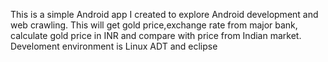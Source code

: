 This is a simple Android app I created to explore Android development and web crawling.
This will get gold price,exchange rate from major bank, calculate gold price in INR and compare with price from Indian market.
Develoment environment is Linux ADT and eclipse
